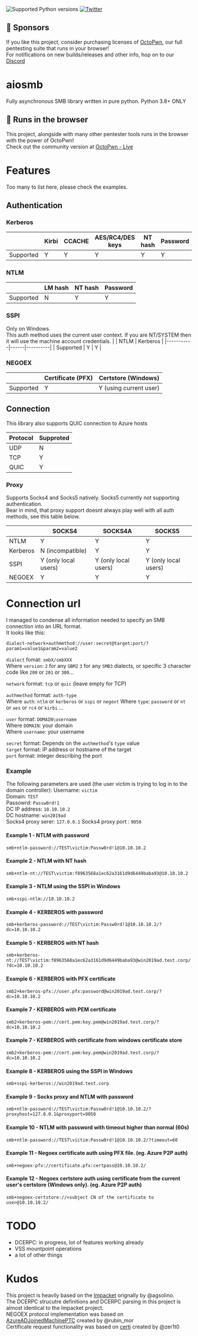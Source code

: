 ![Supported Python versions](https://img.shields.io/badge/python-3.8+-blue.svg) [![Twitter](https://img.shields.io/twitter/follow/skelsec?label=skelsec&style=social)](https://twitter.com/intent/follow?screen_name=skelsec)

## :triangular_flag_on_post: Sponsors

If you like this project, consider purchasing licenses of [OctoPwn](https://octopwn.com/), our full pentesting suite that runs in your browser!  
For notifications on new builds/releases and other info, hop on to our [Discord](https://discord.gg/PM8utcNxMS)


# aiosmb
Fully asynchronous SMB library written in pure python. Python 3.8+ ONLY


## :triangular_flag_on_post: Runs in the browser

This project, alongside with many other pentester tools runs in the browser with the power of OctoPwn!  
Check out the community version at [OctoPwn - Live](https://live.octopwn.com/)

# Features
Too many to list here, please check the examples.

## Authentication
### Kerberos
|           | Kirbi | CCACHE | AES/RC4/DES keys | NT hash | Password | Certificate | Certificate (PFX/PEM) | Certstore (Windows) |
|-----------|-------|--------|------------------|---------|----------|-------------|-----------------------|---------------------|
| Supported | Y     | Y      | Y                | Y       | Y        | Y           | Y                     | Y                   |

### NTLM
|           | LM hash | NT hash | Password |
|-----------|---------|---------|----------|
| Supported | N       | Y       | Y        |

### SSPI
Only on Windows.  
This auth method uses the current user context. If you are NT/SYSTEM then it will use the machine account credentials.
|           | NTLM | Kerberos |
|-----------|------|----------|
| Supported | Y    | Y        |

### NEGOEX
|           | Certificate (PFX) | Certstore (Windows)     |
|-----------|-------------------|-------------------------|
| Supported | Y                 | Y (using current user)  |

## Connection
This library also supports QUIC connection to Azure hosts

| Protocol | Supproted |
|----------|-----------|
| UDP      | N         |
| TCP      | Y         |
| QUIC     | Y         |

### Proxy
Supports Socks4 and Socks5 natively. Socks5 currently not supporting authentication.  
Bear in mind, that proxy support doesnt always play well with all auth methods, see this table below.

|          | SOCKS4                 | SOCKS4A | SOCKS5               |
|----------|------------------------|---------|----------------------|
| NTLM     | Y                      | Y       | Y                    |
| Kerberos | N (incompatible)       | Y       | Y                    |
| SSPI     | Y (only local users)   | Y (only local users)      | Y (only local users) |
| NEGOEX   | Y                      | Y       | Y                    |


# Connection url
I managed to condense all information needed to specify an SMB connection into an URL format.  
It looks like this:  
  
`dialect-network+authmethod://user:secret@target:port/?param1=value1&param2=value2`  
  
`dialect` fomat:  `smbX/smbXXX`  
Where `version`: `2` for any `SBM2` `3` for any `SMB3` dialects, or specific 3 character code like `200` or `201` or `300`...  
  
`network` format: `tcp` or `quic` (leave empty for TCP)  

`authmethod` format: `auth-type`  
Where `auth`: `ntlm` or `kerberos` or `sspi` or `negext`
Where `type`: `password` or `nt` or `aes` or `rc4` or `kirbi` ...  
  
`user` format: `DOMAIN\username`  
Where `DOMAIN`: your domain  
Where `username`: your username  
  
`secret` format: Depends on the `authmethod`'s `type` value  
`target` format: IP address or hostname of the target  
`port` format: integer describing the port  


### Example
The following parameters are used (the user victim is trying to log in to the domain controller):
Username: `victim`  
Domain: `TEST`  
Passowrd: `Passw0rd!1`  
DC IP address: `10.10.10.2`  
DC hostname: `win2019ad`  
Socks4 proxy serer: `127.0.0.1`
Socks4 proxy port : `9050`

#### Example 1 - NTLM with password
`smb+ntlm-password://TEST\victim:Passw0rd!1@10.10.10.2`
#### Example 2 - NTLM with NT hash
`smb+ntlm-nt://TEST\victim:f8963568a1ec62a3161d9d6449baba93@10.10.10.2`
#### Example 3 - NTLM using the SSPI in Windows
`smb+sspi-ntlm://10.10.10.2`
#### Example 4 - KERBEROS with password
`smb+kerberos-password://TEST\victim:Passw0rd!1@10.10.10.2/?dc=10.10.10.2`
#### Example 5 - KERBEROS with NT hash
`smb+kerberos-nt://TEST\victim:f8963568a1ec62a3161d9d6449baba93@win2019ad.test.corp/?dc=10.10.10.2`
#### Example 6 - KERBEROS with PFX certificate
`smb2+kerberos-pfx://user.pfx:password@win2019ad.test.corp/?dc=10.10.10.2`
#### Example 7 - KERBEROS with PEM certificate
`smb2+kerberos-pem://cert.pem:key.pem@win2019ad.test.corp/?dc=10.10.10.2`
#### Example 7 - KERBEROS with certificate from windows certificate store
`smb2+kerberos-pem://cert.pem:key.pem@win2019ad.test.corp/?dc=10.10.10.2`
#### Example 8 - KERBEROS using the SSPI in Windows
`smb+sspi-kerberos://win2019ad.test.corp`
#### Example 9 - Socks proxy and NTLM with password
`smb+ntlm-password://TEST\victim:Passw0rd!1@10.10.10.2/?proxyhost=127.0.0.1&proxyport=9050`
#### Example 10 - NTLM with password with timeout higher than normal (60s)
`smb+ntlm-password://TEST\victim:Passw0rd!1@10.10.10.2/?timeout=60`
#### Example 11 - Negoex certificate auth using PFX file. (eg. Azure P2P auth)
`smb+negoex-pfx://certificate.pfx:certpass@10.10.10.2/`
#### Example 12 - Negoex certstore auth using certificate from the current user's certstore (Windows only). (eg. Azure P2P auth)
`smb+negoex-certstore://<subject CN of the certificate to use>@10.10.10.2/`

# TODO
- DCERPC: in progress, lot of features working already
- VSS mountpoint operations
- a lot of other things

# Kudos
This project is heavily based on the [Impacket](https://github.com/SecureAuthCorp/impacket) orignally by @agsolino.  
The DCERPC strucutre definitions and DCERPC parsing in this project is almost identical to the Impacket project.  
NEGOEX protocol implementation was based on [AzureADJoinedMachinePTC](https://github.com/morRubin/AzureADJoinedMachinePTC) created by @rubin_mor  
Certificate request functionality was based on [certi](https://github.com/zer1t0/certi) created by @zer1t0

